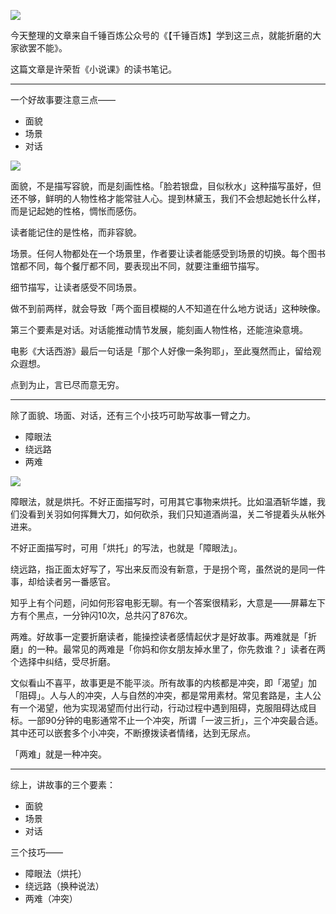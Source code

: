 ![](http://upload-images.jianshu.io/upload_images/197369-3968f4688305146d.jpg?imageMogr2/auto-orient/strip%7CimageView2/2/w/1240)

今天整理的文章来自千锤百炼公众号的《【千锤百炼】学到这三点，就能折磨的大家欲罢不能》。

这篇文章是许荣哲《小说课》的读书笔记。

----

一个好故事要注意三点——

- 面貌
- 场景
- 对话


![](http://upload-images.jianshu.io/upload_images/197369-dc47f543e07ea9c7.jpg?imageMogr2/auto-orient/strip%7CimageView2/2/w/1240)

面貌，不是描写容貌，而是刻画性格。「脸若银盘，目似秋水」这种描写虽好，但还不够，鲜明的人物性格才能常驻人心。提到林黛玉，我们不会想起她长什么样，而是记起她的性格，惆怅而感伤。

读者能记住的是性格，而非容貌。

场景。任何人物都处在一个场景里，作者要让读者能感受到场景的切换。每个图书馆都不同，每个餐厅都不同，要表现出不同，就要注重细节描写。

细节描写，让读者感受不同场景。

做不到前两样，就会导致「两个面目模糊的人不知道在什么地方说话」这种映像。

第三个要素是对话。对话能推动情节发展，能刻画人物性格，还能渲染意境。

电影《大话西游》最后一句话是「那个人好像一条狗耶」，至此戛然而止，留给观众遐想。

点到为止，言已尽而意无穷。

----

除了面貌、场面、对话，还有三个小技巧可助写故事一臂之力。

- 障眼法
- 绕远路
- 两难


![](http://upload-images.jianshu.io/upload_images/197369-c8dcb688fadc4d6c.jpg?imageMogr2/auto-orient/strip%7CimageView2/2/w/1240)


障眼法，就是烘托。不好正面描写时，可用其它事物来烘托。比如温酒斩华雄，我们没看到关羽如何挥舞大刀，如何砍杀，我们只知道酒尚温，关二爷提着头从帐外进来。

不好正面描写时，可用「烘托」的写法，也就是「障眼法」。

绕远路，指正面太好写了，写出来反而没有新意，于是拐个弯，虽然说的是同一件事，却给读者另一番感官。

知乎上有个问题，问如何形容电影无聊。有一个答案很精彩，大意是——屏幕左下方有个黑点，一分钟闪10次，总共闪了876次。

两难。好故事一定要折磨读者，能操控读者感情起伏才是好故事。两难就是「折磨」的一种。最常见的两难是「你妈和你女朋友掉水里了，你先救谁？」读者在两个选择中纠结，受尽折磨。

文似看山不喜平，故事更是不能平淡。所有故事的内核都是冲突，即「渴望」加「阻碍」。人与人的冲突，人与自然的冲突，都是常用素材。常见套路是，主人公有一个渴望，他为实现渴望而付出行动，行动过程中遇到阻碍，克服阻碍达成目标。一部90分钟的电影通常不止一个冲突，所谓「一波三折」，三个冲突最合适。其中还可以嵌套多个小冲突，不断撩拨读者情绪，达到无尿点。

「两难」就是一种冲突。

----

综上，讲故事的三个要素：

- 面貌
- 场景
- 对话

三个技巧——

- 障眼法（烘托）
- 绕远路（换种说法）
- 两难（冲突）
